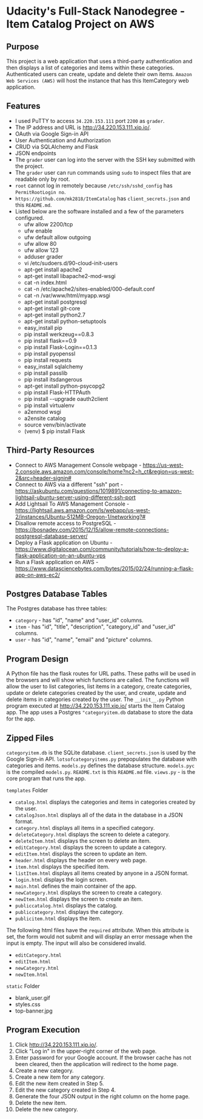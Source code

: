 Udacity's Full-Stack Nanodegree - Item Catalog Project on AWS
=============================================================

Purpose
-------
This project is a web application that uses a third-party authentication and then displays a list of categories and items within these categories.  Authenticated users can create, update and delete their own items.  `Amazon Web Services (AWS)` will host the instance that has this ItemCategory web application.

Features
--------
* I used PuTTY to access `34.220.153.111` port `2200` as `grader`.
* The IP address and URL is http://34.220.153.111.xip.io/.
* OAuth via Google Sign-in API
* User Authentication and Authorization
* CRUD via SQLAlchemy and Flask
* JSON endpoints
* The `grader` user can log into the server with the SSH key submitted with the project.
* The `grader` user can run commands using `sudo` to inspect files that are readable only by root.
* `root` cannot log in remotely because `/etc/ssh/sshd_config` has `PermitRootLogin no`.
* `https://github.com/mk2818/ItemCatalog` has `client_secrets.json` and this `README.md`.
* Listed below are the software installed and a few of the parameters configured.
  * ufw allow 2200/tcp
  * ufw enable
  * ufw default allow outgoing
  * ufw allow 80
  * ufw allow 123
  * adduser grader
  * vi /etc/sudoers.d/90-cloud-init-users
  * apt-get install apache2
  * apt-get install libapache2-mod-wsgi
  * cat -n index.html
  * cat -n /etc/apache2/sites-enabled/000-default.conf
  * cat -n /var/www/html/myapp.wsgi
  * apt-get install postgresql
  * apt-get install git-core
  * apt-get install python2.7
  * apt-get install python-setuptools
  * easy_install pip
  * pip install werkzeug==0.8.3
  * pip install flask==0.9
  * pip install Flask-Login==0.1.3
  * pip install pyopenssl
  * pip install requests
  * easy_install sqlalchemy
  * pip install passlib
  * pip install itsdangerous
  * apt-get install python-psycopg2
  * pip install Flask-HTTPAuth
  * pip install --upgrade oauth2client
  * pip install virtualenv
  * a2enmod wsgi
  * a2ensite catalog
  * source venv/bin/activate
  * (venv) $ pip install Flask

Third-Party Resources
---------------------
* Connect to AWS Management Console webpage - https://us-west-2.console.aws.amazon.com/console/home?nc2=h_ct&region=us-west-2&src=header-signin#
* Connect to AWS via a different "ssh" port - https://askubuntu.com/questions/1019891/connecting-to-amazon-lightsail-ubuntu-server-using-different-ssh-port
* Add Lightsail To AWS Management Console   - https://lightsail.aws.amazon.com/ls/webapp/us-west-2/instances/Ubuntu-512MB-Oregon-1/networking?#
* Disallow remote access to PostgreSQL      - https://bosnadev.com/2015/12/15/allow-remote-connections-postgresql-database-server/
* Deploy a Flask application on Ubuntu      - https://www.digitalocean.com/community/tutorials/how-to-deploy-a-flask-application-on-an-ubuntu-vps
* Run a Flask application on AWS            - https://www.datasciencebytes.com/bytes/2015/02/24/running-a-flask-app-on-aws-ec2/

Postgres Database Tables
----------------------
The Postgres database has three tables:
* `category` - has "id", "name" and "user_id" columns.
* `item` - has "id", "title", "description", "category_id" and "user_id" columns.
* `user` - has "id", "name", "email" and "picture" columns.

Program Design
--------------
A Python file has the flask routes for URL paths.  These paths will be used in the browsers and will show which functions are called.  The functions will allow the user to list categories, list items in a category, create categories, update or delete categories created by the user, and create, update and delete items in categories created by the user.  The `__init__.py` Python program executed at http://34.220.153.111.xip.io/ starts the Item Catalog app.  The app uses a Postgres `"categoryitem.db` database to store the data for the app.

Zipped Files
------------
`categoryitem.db` is the SQLite database.
`client_secrets.json` is used by the Google Sign-in API.
`lotsofcategoryitems.py` prepopulates the database with categories and items.
`models.py` defines the database structure.
`models.pyc` is the compiled `models.py`.
`README.txt` is this `README.md` file.
`views.py` - is the core program that runs the app.

`templates` Folder
* `catalog.html`        displays the categories and items in categories created by the user.
* `catalogJson.html`    displays all of the data in the database in a JSON format.
* `category.html`       displays all items in a specified category.
* `deleteCategory.html` displays the screen to delete a category.
* `deleteItem.html`     displays the screen to delete an item.
* `editCategory.html`   displays the screen to update a category.
* `editItem.html`       displays the screen to update an item.
* `header.html`         displays the header on every web page.
* `item.html`           displays the specified item.
* `listItem.html`       displays all items created by anyone in a JSON format.
* `login.html`          displays the login screen.
* `main.html`           defines  the main container of the app.
* `newCategory.html`    displays the screen to create a category.
* `newItem.html`        displays the screen to create an item.
* `publiccatalog.html`  displays the catalog.
* `publiccategory.html` displays the category.
* `publicitem.html`     displays the item.

The following html files have the `required` attribute.
When this attribute is set, the form would not submit and will display an error message
when the input is empty.  The input will also be considered invalid.
* `editCategory.html`
* `editItem.html`
* `newCategory.html`
* `newItem.html`

`static` Folder
* blank_user.gif
* styles.css
* top-banner.jpg

Program Execution
-----------------
 1. Click http://34.220.153.111.xip.io/.
 2. Click "Log in" in the upper-right corner of the web page.
 3. Enter password for your Google account.
    If the browser cache has not been cleared,
    then the application will redirect to the home page.
 4. Create a new category.
 5. Create a new item for any category.
 6. Edit the new item created in Step 5.
 7. Edit the new category created in Step 4.
 8. Generate the four JSON output in the right column on the home page.
 9. Delete the new item.
10. Delete the new category.

